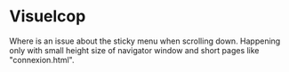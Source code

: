 # Visuelcop
Where is an issue about the sticky menu when scrolling down. Happening only with small height size of navigator window and short pages like "connexion.html".
